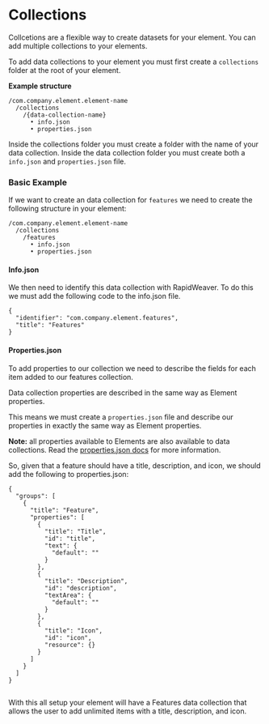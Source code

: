 # Collections

Collcetions are a flexible way to create datasets for your element. You can add multiple collections to your elements.

To add data collections to your element you must first create a `collections` folder at the root of your element.

**Example structure**

```
/com.company.element.element-name
  /collections
    /{data-collection-name}
      • info.json
      • properties.json
```

Inside the collections folder you must create a folder with the name of your data collection. Inside the data collection folder you must create both a `info.json` and `properties.json` file.

### Basic Example

If we want to create an data collection for `features` we need to create the following structure in your element:

```
/com.company.element.element-name
  /collections
    /features
      • info.json
      • properties.json
```

#### Info.json

We then need to identify this data collection with RapidWeaver. To do this we must add the following code to the info.json file.

```
{
  "identifier": "com.company.element.features",
  "title": "Features"
}

```

#### Properties.json

To add properties to our collection we need to describe the fields for each item added to our features collection.

Data collection properties are described in the same way as Element properties.

This means we must create a `properties.json` file and describe our properties in exactly the same way as Element properties.

**Note:** all properties available to Elements are also available to data collections. Read the [properties.json docs](properties.json/) for more information.

So, given that a feature should have a title, description, and icon, we should add the following to properties.json:

```
{
  "groups": [
    {
      "title": "Feature",
      "properties": [
        {
          "title": "Title",
          "id": "title",
          "text": {
            "default": ""
          }
        },
        {
          "title": "Description",
          "id": "description",
          "textArea": {
            "default": ""
          }
        },
        {
          "title": "Icon",
          "id": "icon",
          "resource": {}
        }
      ]
    }
  ]
}


```

With this all setup your element will have a Features data collection that allows the user to add unlimited items with a title, description, and icon.
